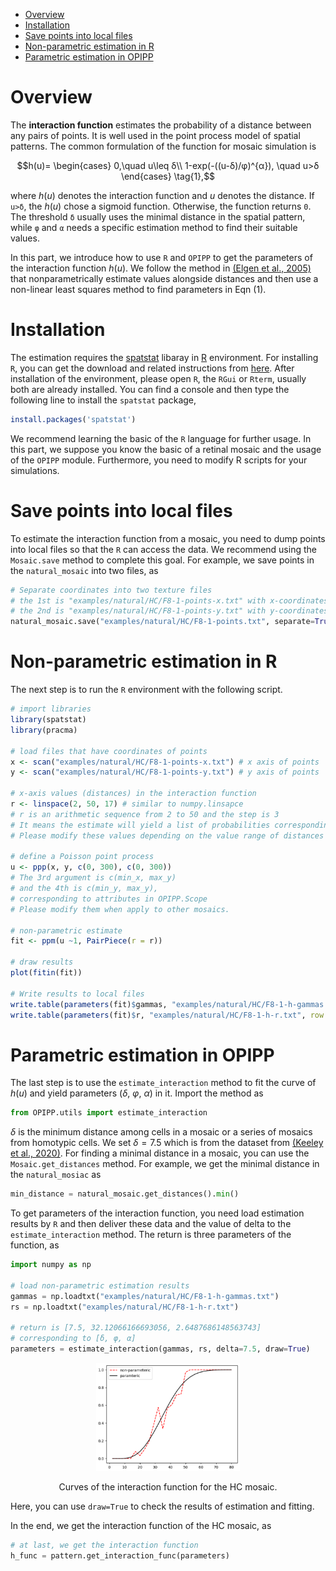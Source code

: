 - [Overview](#overview)
- [Installation](#installation)
- [Save points into local files](#save-points-into-local-files)
- [Non-parametric estimation in R](#non-parametric-estimation-in-r)
- [Parametric estimation in OPIPP](#parametric-estimation-in-opipp)

# Overview

The **interaction function** estimates the probability of a distance between any pairs of points. It is well used in the point process model of spatial patterns. The common formulation of the function for mosaic simulation is

$$h(u)= \begin{cases} 0,\quad u\leq δ\\ 1-exp(-((u-δ)/φ)^{α}), \quad u>δ \end{cases} \tag{1},$$

where $h(u)$ denotes the interaction function and $u$ denotes the distance. If `u>δ`, the $h(u)$ chose a sigmoid function. Otherwise, the function returns `0`. The threshold `δ` usually uses the minimal distance in the spatial pattern, while `φ` and `α` needs a specific estimation method to find their suitable values. 

In this part, we introduce how to use `R` and `OPIPP` to get the parameters of the interaction function $h(u)$. We follow the method in [(Elgen et al., 2005)](https://doi.org/10.1017/S0952523805226147) that nonparametrically estimate values alongside distances and then use a non-linear least squares method to find parameters in Eqn (1).

# Installation

The estimation requires the [spatstat](https://spatstat.org/) libaray in [R](https://www.r-project.org/) environment. For installing `R`, you can get the download and related instructions from [here](https://cran.r-project.org/). After installation of the environment, please open `R`, the `RGui` or `Rterm`, usually both are already installed. You can find a console and then type the following line to install the `spatstat` package,

```R
install.packages('spatstat')
```

We recommend learning the basic of the `R` language for further usage. In this part, we suppose you know the basic of a retinal mosaic and the usage of the `OPIPP` module. Furthermore, you need to modify R scripts for your simulations.

# Save points into local files

To estimate the interaction function from a mosaic, you need to dump points into local files so that the `R` can access the data. We recommend using the `Mosaic.save` method to complete this goal. For example, we save points in the `natural_mosaic` into two files, as

```python
# Separate coordinates into two texture files
# the 1st is "examples/natural/HC/F8-1-points-x.txt" with x-coordinates
# the 2nd is "examples/natural/HC/F8-1-points-y.txt" with y-coordinates
natural_mosaic.save("examples/natural/HC/F8-1-points.txt", separate=True)
```

# Non-parametric estimation in R

The next step is to run the `R` environment with the following script.

```R
# import libraries
library(spatstat)
library(pracma)

# load files that have coordinates of points
x <- scan("examples/natural/HC/F8-1-points-x.txt") # x axis of points
y <- scan("examples/natural/HC/F8-1-points-y.txt") # y axis of points

# x-axis values (distances) in the interaction function
r <- linspace(2, 50, 17) # similar to numpy.linsapce
# r is an arithmetic sequence from 2 to 50 and the step is 3
# It means the estimate will yield a list of probabilities corresponding to distances from 2 to 50.
# Please modify these values depending on the value range of distances in a given mosaic.

# define a Poisson point process
u <- ppp(x, y, c(0, 300), c(0, 300)) 
# The 3rd argument is c(min_x, max_y) 
# and the 4th is c(min_y, max_y), 
# corresponding to attributes in OPIPP.Scope
# Please modify them when apply to other mosaics.

# non-parametric estimate
fit <- ppm(u ~1, PairPiece(r = r))

# draw results
plot(fitin(fit)) 

# Write results to local files
write.table(parameters(fit)$gammas, "examples/natural/HC/F8-1-h-gammas.txt", row.names = FALSE, col.names = FALSE)
write.table(parameters(fit)$r, "examples/natural/HC/F8-1-h-r.txt", row.names = FALSE, col.names = FALSE)
```

# Parametric estimation in OPIPP

The last step is to use the `estimate_interaction` method to fit the curve of $h(u)$ and yield parameters ($δ$, $φ$, $α$) in it. Import the method as

```python
from OPIPP.utils import estimate_interaction
```

$δ$ is the minimum distance among cells in a mosaic or a series of mosaics from homotypic cells. We set $δ=7.5$ which is from the dataset from [(Keeley et al., 2020)](https://doi.org/10.1002/cne.24880). For finding a minimal distance in a mosaic, you can use the `Mosaic.get_distances` method. For example, we get the minimal distance in the `natural_mosiac` as

```python
min_distance = natural_mosaic.get_distances().min()
```

To get parameters of the interaction function, you need load estimation results by `R` and then deliver these data and the value of delta to the `estimate_interaction` method. The return is three parameters of the function, as

```python
import numpy as np

# load non-parametric estimation results
gammas = np.loadtxt("examples/natural/HC/F8-1-h-gammas.txt")
rs = np.loadtxt("examples/natural/HC/F8-1-h-r.txt")

# return is [7.5, 32.12066166693056, 2.6487686148563743]
# corresponding to [δ, φ, α]
parameters = estimate_interaction(gammas, rs, delta=7.5, draw=True) 
```

<p align="center">
<img src="imgs/eps-res.png" width="230">
<figcaption align = "center">Curves of the interaction function for the HC mosaic.</figcaption>
</p>

Here, you can use `draw=True` to check the results of estimation and fitting.

In the end, we get the interaction function of the HC mosaic, as

```python
# at last, we get the interaction function
h_func = pattern.get_interaction_func(parameters) 
```
